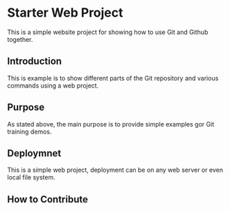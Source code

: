 # Starter Web Project

This is a simple website project for showing how to use Git and Github together.

## Introduction

This is example is to show different parts of the Git repository and various commands  using a web project.

## Purpose

As stated above, the main purpose  is to provide simple examples gor Git training demos.

## Deploymnet

This is a simple web project, deployment can be on any web server or even local file system.

## How to Contribute